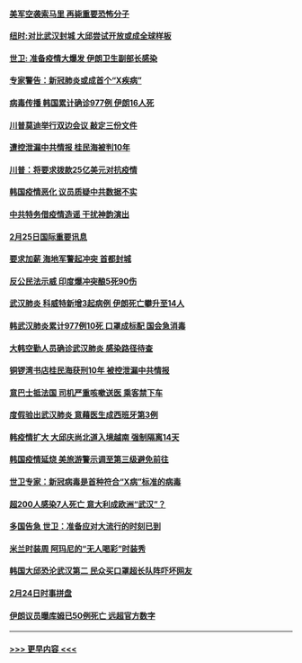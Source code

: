 #### [美军空袭索马里 再毙重要恐怖分子](../pages/prog202/a102785761.md?t=02261002) 
#### [纽时:对比武汉封城 大邱尝试开放或成全球样板](../pages/prog202/a102785567.md?t=02261002) 
#### [世卫: 准备疫情大爆发 伊朗卫生副部长感染](../pages/prog202/a102785718.md?t=02261002) 
#### [专家警告：新冠肺炎或成首个“X疾病”](../pages/prog202/a102785682.md?t=02261002) 
#### [病毒传播 韩国累计确诊977例 伊朗16人死](../pages/prog202/a102785496.md?t=02261002) 
#### [川普莫迪举行双边会议 敲定三份文件](../pages/prog202/a102785486.md?t=02261002) 
#### [遭控泄漏中共情报 桂民海被判10年](../pages/prog202/a102785499.md?t=02261002) 
#### [川普：将要求拨款25亿美元对抗疫情](../pages/prog202/a102785490.md?t=02261002) 
#### [韩国疫情恶化 议员质疑中共数据不实](../pages/prog202/a102785460.md?t=02261002) 
#### [中共特务借疫情造谣 干扰神韵演出](../pages/prog202/a102785446.md?t=02261002) 
#### [2月25日国际重要讯息](../pages/prog202/a102785315.md?t=02261002) 
#### [要求加薪 海地军警起冲突 首都封城](../pages/prog202/a102785256.md?t=02261002) 
#### [反公民法示威 印度爆冲突酿5死90伤](../pages/prog202/a102785244.md?t=02261002) 
#### [武汉肺炎 科威特新增3起病例 伊朗死亡攀升至14人](../pages/prog202/a102785229.md?t=02261002) 
#### [韩武汉肺炎累计977例10死 口罩成标配 国会急消毒](../pages/prog202/a102784917.md?t=02261002) 
#### [大韩空勤人员确诊武汉肺炎 感染路径待查](../pages/prog202/a102785145.md?t=02261002) 
#### [铜锣湾书店桂民海获刑10年 被控泄漏中共情报](../pages/prog202/a102785088.md?t=02261002) 
#### [意巴士抵法国 司机严重咳嗽送医 乘客禁下车](../pages/prog202/a102785016.md?t=02261002) 
#### [度假验出武汉肺炎 意藉医生成西班牙第3例](../pages/prog202/a102785005.md?t=02261002) 
#### [韩疫情扩大 大邱庆尚北道入境越南 强制隔离14天](../pages/prog202/a102784992.md?t=02261002) 
#### [韩国疫情延烧 美旅游警示调至第三级避免前往](../pages/prog202/a102784949.md?t=02261002) 
#### [世卫专家：新冠病毒是首种符合“X病”标准的病毒](../pages/prog202/a102784702.md?t=02261002) 
#### [超200人感染7人死亡 意大利成欧洲“武汉”？](../pages/prog202/a102784822.md?t=02261002) 
#### [多国告急 世卫：准备应对大流行的时刻已到](../pages/prog202/a102784810.md?t=02261002) 
#### [米兰时装周 阿玛尼的“无人喝彩”时装秀](../pages/prog202/a102784750.md?t=02261002) 
#### [韩国大邱恐沦武汉第二 民众买口罩超长队阵吓坏网友](../pages/prog202/a102784714.md?t=02261002) 
#### [2月24日时事拼盘](../pages/prog202/a102784745.md?t=02261002) 
#### [伊朗议员曝库姆已50例死亡 远超官方数字](../pages/prog202/a102784656.md?t=02261002) 

----
#### [ >>> 更早内容 <<< ](../indexes/prog202-earlier.md)
